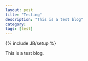 ```yaml
---
layout: post
title: "Testing"
description: "This is a test blog"
category: 
tags: [test]
---
```

{% include JB/setup %}

This is a test blog. 